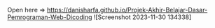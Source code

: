 Open here => https://danisharfa.github.io/Projek-Akhir-Belajar-Dasar-Pemrograman-Web-Dicoding
![Screenshot 2023-11-30 134338]
